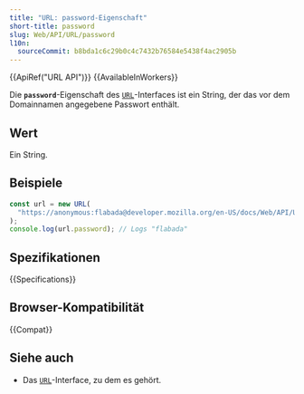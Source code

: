 ```yaml
---
title: "URL: password-Eigenschaft"
short-title: password
slug: Web/API/URL/password
l10n:
  sourceCommit: b8bda1c6c29b0c4c7432b76584e5438f4ac2905b
---
```


{{ApiRef("URL API")}} {{AvailableInWorkers}}

Die **`password`**-Eigenschaft des [`URL`](/de/docs/Web/API/URL)-Interfaces
ist ein String, der das vor dem Domainnamen angegebene Passwort enthält.

## Wert

Ein String.

## Beispiele

```js
const url = new URL(
  "https://anonymous:flabada@developer.mozilla.org/en-US/docs/Web/API/URL/password",
);
console.log(url.password); // Logs "flabada"
```

## Spezifikationen

{{Specifications}}

## Browser-Kompatibilität

{{Compat}}

## Siehe auch

- Das [`URL`](/de/docs/Web/API/URL)-Interface, zu dem es gehört.
